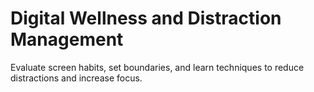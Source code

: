 # Digital Wellness and Distraction Management

Evaluate screen habits, set boundaries, and learn techniques to reduce distractions and increase focus.
